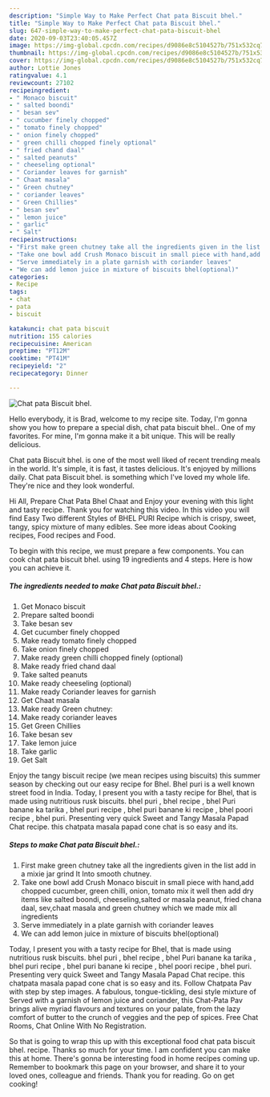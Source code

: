 ```yaml
---
description: "Simple Way to Make Perfect Chat pata Biscuit bhel."
title: "Simple Way to Make Perfect Chat pata Biscuit bhel."
slug: 647-simple-way-to-make-perfect-chat-pata-biscuit-bhel
date: 2020-09-03T23:40:05.457Z
image: https://img-global.cpcdn.com/recipes/d9086e8c5104527b/751x532cq70/chat-pata-biscuit-bhel-recipe-main-photo.jpg
thumbnail: https://img-global.cpcdn.com/recipes/d9086e8c5104527b/751x532cq70/chat-pata-biscuit-bhel-recipe-main-photo.jpg
cover: https://img-global.cpcdn.com/recipes/d9086e8c5104527b/751x532cq70/chat-pata-biscuit-bhel-recipe-main-photo.jpg
author: Lottie Jones
ratingvalue: 4.1
reviewcount: 27102
recipeingredient:
- " Monaco biscuit"
- " salted boondi"
- " besan sev"
- " cucumber finely chopped"
- " tomato finely chopped"
- " onion finely chopped"
- " green chilli chopped finely optional"
- " fried chand daal"
- " salted peanuts"
- " cheeseling optional"
- " Coriander leaves for garnish"
- " Chaat masala"
- " Green chutney"
- " coriander leaves"
- " Green Chillies"
- " besan sev"
- " lemon juice"
- " garlic"
- " Salt"
recipeinstructions:
- "First make green chutney take all the ingredients given in the list add in a mixie jar grind It Into smooth chutney."
- "Take one bowl add Crush Monaco biscuit in small piece with hand,add chopped cucumber, green chilli, onion, tomato mix it well then add dry items like salted boondi, cheeseling,salted or masala peanut, fried chana daal, sev,chaat masala and green chutney which we made mix all ingredients"
- "Serve immediately in a plate garnish with coriander leaves"
- "We can add lemon juice in mixture of biscuits bhel(optional)"
categories:
- Recipe
tags:
- chat
- pata
- biscuit

katakunci: chat pata biscuit 
nutrition: 155 calories
recipecuisine: American
preptime: "PT12M"
cooktime: "PT41M"
recipeyield: "2"
recipecategory: Dinner

---
```



![Chat pata Biscuit bhel.](https://img-global.cpcdn.com/recipes/d9086e8c5104527b/751x532cq70/chat-pata-biscuit-bhel-recipe-main-photo.jpg)

Hello everybody, it is Brad, welcome to my recipe site. Today, I'm gonna show you how to prepare a special dish, chat pata biscuit bhel.. One of my favorites. For mine, I'm gonna make it a bit unique. This will be really delicious.

Chat pata Biscuit bhel. is one of the most well liked of recent trending meals in the world. It's simple, it is fast, it tastes delicious. It's enjoyed by millions daily. Chat pata Biscuit bhel. is something which I've loved my whole life. They're nice and they look wonderful.

Hi All, Prepare Chat Pata Bhel Chaat and Enjoy your evening with this light and tasty recipe. Thank you for watching this video. In this video you will find Easy Two different Styles of BHEL PURI Recipe which is crispy, sweet, tangy, spicy mixture of many edibles. See more ideas about Cooking recipes, Food recipes and Food.


To begin with this recipe, we must prepare a few components. You can cook chat pata biscuit bhel. using 19 ingredients and 4 steps. Here is how you can achieve it.

<!--inarticleads1-->

##### The ingredients needed to make Chat pata Biscuit bhel.:

1. Get  Monaco biscuit
1. Prepare  salted boondi
1. Take  besan sev
1. Get  cucumber finely chopped
1. Make ready  tomato finely chopped
1. Take  onion finely chopped
1. Make ready  green chilli chopped finely (optional)
1. Make ready  fried chand daal
1. Take  salted peanuts
1. Make ready  cheeseling (optional)
1. Make ready  Coriander leaves for garnish
1. Get  Chaat masala
1. Make ready  Green chutney:
1. Make ready  coriander leaves
1. Get  Green Chillies
1. Take  besan sev
1. Take  lemon juice
1. Take  garlic
1. Get  Salt


Enjoy the tangy biscuit recipe (we mean recipes using biscuits) this summer season by checking out our easy recipe for Bhel. Bhel puri is a well known street food in India. Today, I present you with a tasty recipe for Bhel, that is made using nutritious rusk biscuits. bhel puri , bhel recipe , bhel Puri banane ka tarika , bhel puri recipe , bhel puri banane ki recipe , bhel poori recipe , bhel puri. Presenting very quick Sweet and Tangy Masala Papad Chat recipe. this chatpata masala papad cone chat is so easy and its. 

<!--inarticleads2-->

##### Steps to make Chat pata Biscuit bhel.:

1. First make green chutney take all the ingredients given in the list add in a mixie jar grind It Into smooth chutney.
1. Take one bowl add Crush Monaco biscuit in small piece with hand,add chopped cucumber, green chilli, onion, tomato mix it well then add dry items like salted boondi, cheeseling,salted or masala peanut, fried chana daal, sev,chaat masala and green chutney which we made mix all ingredients
1. Serve immediately in a plate garnish with coriander leaves
1. We can add lemon juice in mixture of biscuits bhel(optional)


Today, I present you with a tasty recipe for Bhel, that is made using nutritious rusk biscuits. bhel puri , bhel recipe , bhel Puri banane ka tarika , bhel puri recipe , bhel puri banane ki recipe , bhel poori recipe , bhel puri. Presenting very quick Sweet and Tangy Masala Papad Chat recipe. this chatpata masala papad cone chat is so easy and its. Follow Chatpata Pav with step by step images. A fabulous, tongue-tickling, desi style mixture of Served with a garnish of lemon juice and coriander, this Chat-Pata Pav brings alive myriad flavours and textures on your palate, from the lazy comfort of butter to the crunch of veggies and the pep of spices. Free Chat Rooms, Chat Online With No Registration. 

So that is going to wrap this up with this exceptional food chat pata biscuit bhel. recipe. Thanks so much for your time. I am confident you can make this at home. There's gonna be interesting food in home recipes coming up. Remember to bookmark this page on your browser, and share it to your loved ones, colleague and friends. Thank you for reading. Go on get cooking!
